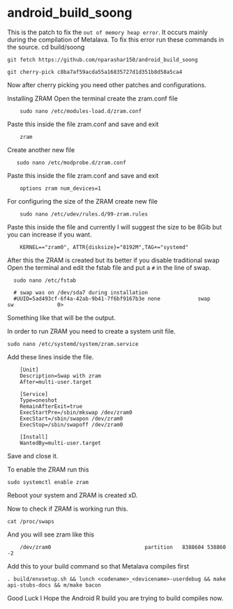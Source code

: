 # android_build_soong
This is the patch to fix the `out of memory heap error`.
It occurs mainly during the compilation of Metalava.
To fix this error run these commands in the source.
    cd build/soong  
    
    git fetch https://github.com/nparashar150/android_build_soong
    
    git cherry-pick c8ba7af59acda55a16835727d1d351b8d58a5ca4
    
Now after cherry picking you need other patches and configurations.

Installing ZRAM
    Open the terminal create the zram.conf file 
    
        sudo nano /etc/modules-load.d/zram.conf
        
   Paste this inside the file zram.conf and save and exit 
        
        zram
    
   Create another new file 
    
       sudo nano /etc/modprobe.d/zram.conf
       
   Paste this inside the file zram.conf and save and exit
    
        options zram num_devices=1
        
   For configuring the size of the ZRAM create new file
        
        sudo nano /etc/udev/rules.d/99-zram.rules
        
   Paste this inside the file and currently I will suggest the size to be 8Gib but you can increase if you want.
        
        KERNEL=="zram0", ATTR{disksize}="8192M",TAG+="systemd"
        

After this the ZRAM is created but its better if you disable traditional swap
    Open the terminal and edit the fstab file and put a `#` in the line of swap.
      
      sudo nano /etc/fstab
      
      # swap was on /dev/sda7 during installation
      #UUID=5ad493cf-6f4a-42ab-9b41-7f6bf9167b3e none            swap    sw              0>
 
   Something like that will be the output.

In order to run ZRAM you need to create a system unit file.

    sudo nano /etc/systemd/system/zram.service
    
Add these lines inside the file.

        [Unit]
        Description=Swap with zram
        After=multi-user.target

        [Service]
        Type=oneshot 
        RemainAfterExit=true
        ExecStartPre=/sbin/mkswap /dev/zram0
        ExecStart=/sbin/swapon /dev/zram0
        ExecStop=/sbin/swapoff /dev/zram0

        [Install]
        WantedBy=multi-user.target
Save and close it.

To enable the ZRAM run this

    sudo systemctl enable zram

Reboot your system and ZRAM is created xD.

Now to check if ZRAM is working run this.

    cat /proc/swaps
    
And you will see zram like this

        /dev/zram0                              partition	8388604	538860	-2

Add this to your build command so that Metalava compiles first

    . build/envsetup.sh && lunch <codename>_<devicename>-userdebug && make api-stubs-docs && m/make bacon

Good Luck I Hope the Android R build you are trying to build compiles now. 

